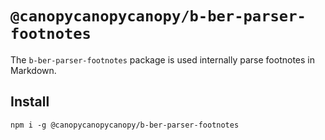 # `@canopycanopycanopy/b-ber-parser-footnotes`

The `b-ber-parser-footnotes` package is used internally parse footnotes in Markdown.

## Install

```
npm i -g @canopycanopycanopy/b-ber-parser-footnotes
```
